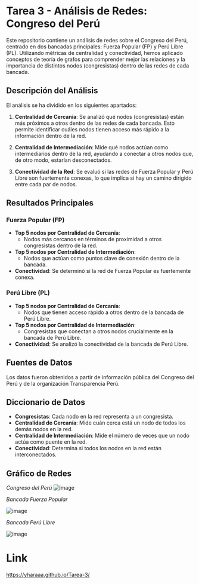 # Tarea 3 - Análisis de Redes: Congreso del Perú

Este repositorio contiene un análisis de redes sobre el Congreso del Perú, centrado en dos bancadas principales: Fuerza Popular (FP) y Perú Libre (PL). Utilizando métricas de centralidad y conectividad, hemos aplicado conceptos de teoría de grafos para comprender mejor las relaciones y la importancia de distintos nodos (congresistas) dentro de las redes de cada bancada.

## Descripción del Análisis

El análisis se ha dividido en los siguientes apartados:

1. **Centralidad de Cercanía**: Se analizó qué nodos (congresistas) están más próximos a otros dentro de las redes de cada bancada. Esto permite identificar cuáles nodos tienen acceso más rápido a la información dentro de la red.

2. **Centralidad de Intermediación**: Mide qué nodos actúan como intermediarios dentro de la red, ayudando a conectar a otros nodos que, de otro modo, estarían desconectados.

3. **Conectividad de la Red**: Se evaluó si las redes de Fuerza Popular y Perú Libre son fuertemente conexas, lo que implica si hay un camino dirigido entre cada par de nodos.

## Resultados Principales

### Fuerza Popular (FP)
- **Top 5 nodos por Centralidad de Cercanía**: 
  - Nodos más cercanos en términos de proximidad a otros congresistas dentro de la red.
- **Top 5 nodos por Centralidad de Intermediación**:
  - Nodos que actúan como puntos clave de conexión dentro de la bancada.
- **Conectividad**: Se determinó si la red de Fuerza Popular es fuertemente conexa.

### Perú Libre (PL)
- **Top 5 nodos por Centralidad de Cercanía**:
  - Nodos que tienen acceso rápido a otros dentro de la bancada de Perú Libre.
- **Top 5 nodos por Centralidad de Intermediación**:
  - Congresistas que conectan a otros nodos crucialmente en la bancada de Perú Libre.
- **Conectividad**: Se analizó la conectividad de la bancada de Perú Libre.

## Fuentes de Datos

Los datos fueron obtenidos a partir de información pública del Congreso del Perú y de la organización Transparencia Perú.

## Diccionario de Datos

- **Congresistas**: Cada nodo en la red representa a un congresista.
- **Centralidad de Cercanía**: Mide cuán cerca está un nodo de todos los demás nodos en la red.
- **Centralidad de Intermediación**: Mide el número de veces que un nodo actúa como puente en la red.
- **Conectividad**: Determina si todos los nodos en la red están interconectados.

## Gráfico de Redes

*Congreso del Perú*
![image](https://github.com/user-attachments/assets/5d62f93a-f5de-4874-8b63-11d80ea492bd)

*Bancada Fuerza Popular*

![image](https://github.com/user-attachments/assets/74f6c55c-3520-40f2-93af-6f3a43ce4321)

*Bancada Perú Libre*

![image](https://github.com/user-attachments/assets/b6f013f3-0a09-49e1-a839-8fc00b3a25e8)


# Link
https://yharaaa.github.io/Tarea-3/

